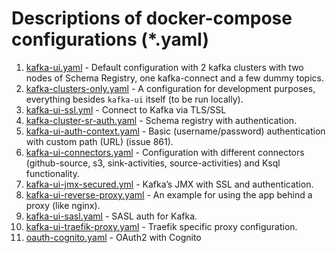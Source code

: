 # Descriptions of docker-compose configurations (*.yaml)

1. [kafka-ui.yaml](./kafka-ui.yaml) - Default configuration with 2 kafka clusters with two nodes of Schema Registry, one kafka-connect and a few dummy topics.
2. [kafka-clusters-only.yaml](./kafka-clusters-only.yaml) - A configuration for development purposes, everything besides `kafka-ui` itself (to be run locally).
3. [kafka-ui-ssl.yml](./kafka-ssl.yml) - Connect to Kafka via TLS/SSL
4. [kafka-cluster-sr-auth.yaml](./kafka-cluster-sr-auth.yaml) - Schema registry with authentication.
5. [kafka-ui-auth-context.yaml](./kafka-ui-auth-context.yaml) - Basic (username/password) authentication with custom path (URL) (issue 861).
6. [kafka-ui-connectors.yaml](./kafka-ui-connectors.yaml) - Configuration with different connectors (github-source, s3, sink-activities, source-activities) and Ksql functionality.
7. [kafka-ui-jmx-secured.yml](./kafka-ui-jmx-secured.yml) - Kafka’s JMX with SSL and authentication.
8. [kafka-ui-reverse-proxy.yaml](./kafka-ui-reverse-proxy.yaml) - An example for using the app behind a proxy (like nginx).
9. [kafka-ui-sasl.yaml](./kafka-ui-sasl.yaml) - SASL auth for Kafka.
10. [kafka-ui-traefik-proxy.yaml](./kafka-ui-traefik-proxy.yaml) - Traefik specific proxy configuration.
10. [oauth-cognito.yaml](./oauth-cognito.yaml) - OAuth2 with Cognito
